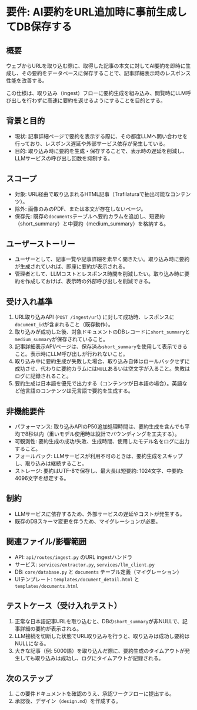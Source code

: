 # 要件: AI要約をURL追加時に事前生成してDB保存する

## 概要
ウェブからURLを取り込む際に、取得した記事の本文に対してAI要約を即時に生成し、その要約をデータベースに保存することで、記事詳細表示時のレスポンス性能を改善する。

この仕様は、取り込み（ingest）フローに要約生成を組み込み、閲覧時にLLM呼び出しを行わずに高速に要約を返せるようにすることを目的とする。

## 背景と目的
- 現状: 記事詳細ページで要約を表示する際に、その都度LLMへ問い合わせを行っており、レスポンス遅延や外部サービス依存が発生している。
- 目的: 取り込み時に要約を生成・保存することで、表示時の遅延を削減し、LLMサービスの呼び出し回数を抑制する。

## スコープ
- 対象: URL経由で取り込まれるHTML記事（Trafilaturaで抽出可能なコンテンツ）。
- 除外: 画像のみのPDF、または本文が存在しないページ。
- 保存先: 既存の`documents`テーブルへ要約カラムを追加し、短要約（short_summary）と中要約（medium_summary）を格納する。

## ユーザーストーリー
- ユーザーとして、記事一覧や記事詳細を素早く開きたい。取り込み時に要約が生成されていれば、即座に要約が表示される。 
- 管理者として、LLMコストとレスポンス時間を削減したい。取り込み時に要約を作成しておけば、表示時の外部呼び出しを削減できる。

## 受け入れ基準
1. URL取り込みAPI (`POST /ingest/url`) に対して成功時、レスポンスに`document_id`が含まれること（既存動作）。
2. 取り込みが成功した後、対象ドキュメントのDBレコードに`short_summary`と`medium_summary`が保存されていること。
3. 記事詳細表示API/ページは、保存済み`short_summary`を使用して表示できること。表示時にLLM呼び出しが行われないこと。
4. 取り込み中に要約生成が失敗した場合、取り込み自体はロールバックせずに成功させ、代わりに要約カラムには`NULL`あるいは空文字が入ること。失敗はログに記録されること。
5. 要約生成は日本語を優先で出力する（コンテンツが日本語の場合）。英語など他言語のコンテンツは元言語で要約を生成する。

## 非機能要件
- パフォーマンス: 取り込みAPIのP50追加処理時間は、要約生成を含んでも平均で8秒以内（重いモデル使用時は設計でバウンディングを工夫する）。
- 可観測性: 要約生成の成功/失敗、生成時間、使用したモデル名をログに出力すること。
- フォールバック: LLMサービスが利用不可のときは、要約生成をスキップし、取り込みは継続すること。
- ストレージ: 要約はUTF-8で保存し、最大長は短要約: 1024文字、中要約: 4096文字を想定する。

## 制約
- LLMサービスに依存するため、外部サービスの遅延やコストが発生する。
- 既存のDBスキーマ変更を伴うため、マイグレーションが必要。

## 関連ファイル/影響範囲
- API: `api/routes/ingest.py` のURL ingestハンドラ
- サービス: `services/extractor.py`, `services/llm_client.py`
- DB: `core/database.py` と `documents` テーブル定義（マイグレーション）
- UIテンプレート: `templates/document_detail.html` と `templates/documents.html`

## テストケース（受け入れテスト）
1. 正常な日本語記事URLを取り込むと、DBの`short_summary`が非NULLで、記事詳細の要約が表示される。
2. LLM接続を切断した状態でURL取り込みを行うと、取り込みは成功し要約はNULLになる。
3. 大きな記事（例: 5000語）を取り込んだ際に、要約生成のタイムアウトが発生しても取り込みは成功し、ログにタイムアウトが記録される。

## 次のステップ
1. この要件ドキュメントを確認のうえ、承認ワークフローに提出する。
2. 承認後、デザイン（`design.md`）を作成する。
